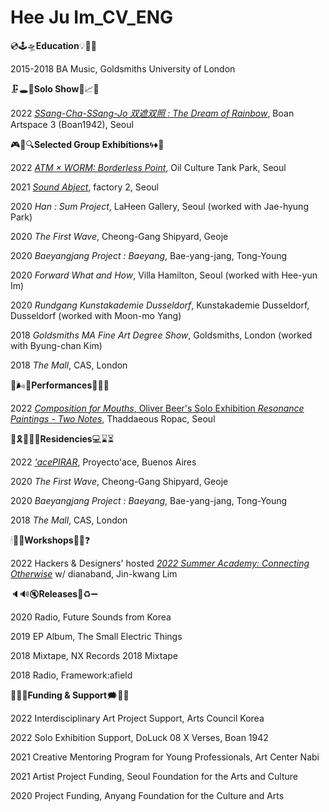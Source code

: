 # Hee Ju Im_CV_ENG



💿🕹🛸**Education**💡🍼📀

2015-2018 BA Music, Goldsmiths University of London




🗜🕳🌈**Solo Show**🚨📈🌋

2022 [*SSang-Cha-SSang-Jo 双遮双照 : The Dream of Rainbow*](http://www.boan1942.com/calendar/doluck08_exhibition/), Boan Artspace 3 (Boan1942), Seoul 




🎮🔗🔍**Selected Group Exhibitions**🌀♦️🔌

2022 [*ATM × WORM: Borderless Point*](http://www.audio-trading-manual.kr/participant.html), Oil Culture Tank Park, Seoul

2021 [*Sound Abject*](https://factory2.kr/SoundAbject), factory 2, Seoul

2020 *Han : Sum Project*, LaHeen Gallery, Seoul (worked with Jae-hyung Park)

2020 *The First Wave*, Cheong-Gang Shipyard, Geoje

2020 *Baeyangjang Project : Baeyang*, Bae-yang-jang, Tong-Young

2020 *Forward What and How*, Villa Hamilton, Seoul (worked with Hee-yun Im)

2020 *Rundgang Kunstakademie Dusseldorf*, Kunstakademie Dusseldorf, Dusseldorf (worked with Moon-mo Yang)

2018 *Goldsmiths MA Fine Art Degree Show*, Goldsmiths, London (worked with Byung-chan Kim)

2018 *The Mall*, CAS, London





👅🌬🥫**Performances**🍚🥢🎲

2022 [*Composition for Mouths*, Oliver Beer's Solo Exhibition *Resonance Paintings - Two Notes*](https://ropac.net/ko/exhibitions/621-oliver-beer-resonance-paintings-two-notes/), Thaddaeous Ropac, Seoul




🎫🎗🧘🏻‍♀️**Residencies**💻⌛️⏳

2022 [*'acePIRAR*](https://www.proyectoace.org/en/artistas/hee-ju-im-2/), Proyecto'ace, Buenos Aires

2020 *The First Wave*, Cheong-Gang Shipyard, Geoje

2020 *Baeyangjang Project : Baeyang*, Bae-yang-jang, Tong-Young

2018 *The Mall*, CAS, London




🕯🚽🎀**Workshops**📮💝❓

2022  Hackers & Designers' hosted [*2022 Summer Academy: Connecting Otherwise*](https://hackersanddesigners.nl/s/Summer_Academy_2022) w/ dianaband, Jin-kwang Lim




🔈🔊🔇**Releases**💠♻️➖

2020 Radio, Future Sounds from Korea

2019 EP Album, The Small Electric Things

2018 Mixtape, NX Records 2018 Mixtape

2018 Radio, Framework:afield




🥥🥠🥣**Funding & Support**🗯📣🍄

2022 Interdisciplinary Art Project Support, Arts Council Korea

2022 Solo Exhibition Support, DoLuck 08 X Verses, Boan 1942

2021 Creative Mentoring Program for Young Professionals, Art Center Nabi

2021 Artist Project Funding, Seoul Foundation for the Arts and Culture

2020 Project Funding, Anyang Foundation for the Culture and Arts
